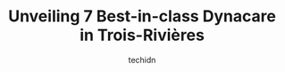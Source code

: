 ---
layout: ampstory
image: https://i0.wp.com/www.auto.or.id/wp-content/uploads/2023/06/dynacare-centre-de-services-de-santc3a9-et-de-laboratoire-0-trois-rivic3a8res-1686326438.jpeg?resize=640,853
author: techidn
featured: false
description: Trois-Rivières, Quebec, Canada is a haven for Dynacare enthusiasts, boasting an impressive array of 7 top-notch establishments. Whether youre a seasoned connoisseur or simply curious to ex
title: Unveiling 7 Best-in-class Dynacare in Trois-Rivières
cover:
   title: Unveiling 7 Best-in-class Dynacare in Trois-Rivières
   subtitle: AUTO.OR.ID
   background: https://www.auto.or.id/wp-content/uploads/2023/06/dynacare-centre-de-services-de-santc3a9-et-de-laboratoire-0-trois-rivic3a8res-1686326438.jpeg

pages: 
 - layout: thirds
   top: <h1>#1 Dynacare Centre de services de santé et de laboratoire</h1>
   bottom: "<p>No wait time, nurse was welcoming and very gentle for the blood sample, place is very clean.</p>"
   background: https://www.auto.or.id/wp-content/uploads/2023/06/dynacare-centre-de-services-de-santc3a9-et-de-laboratoire-1-trois-rivic3a8res-1686326440.jpeg
   backgroundblur: true
 - layout: thirds
   top: <h1>#2 Dynacare Centre de services de santé et de laboratoire</h1>
   bottom: "<p>6385 Bd Wilfrid-Hamel #204, LAncienne-Lorette, QC G2E 5W2, Canada</p>"
   background: https://www.auto.or.id/wp-content/uploads/2023/06/dynacare-centre-de-services-de-santc3a9-et-de-laboratoire-2-trois-rivic3a8res-1686326440.jpeg
   cta:
      link: https://www.auto.or.id/unveiling-7-best-in-class-dynacare-in-trois-rivieres/
      text: Unveiling 7 Best-in-class Dynacare in Trois-Rivières
 - layout: thirds
   top: <h1>#3 Dynacare Centre de services de santé et de laboratoire</h1>
   bottom: "<p>303 Pierre-Bertrand Blvd #201, Québec City, Quebec G1M 3L7, Canada</p>"
   background: https://images.unsplash.com/photo-1612872808082-769cfb59b67d?ixlib=rb-4.0.3&ixid=MnwxMjA3fDB8MHxwaG90by1wYWdlfHx8fGVufDB8fHx8&auto=format&fit=crop&w=640&h=853&q=80
   cta:
      link: https://www.auto.or.id/unveiling-7-best-in-class-dynacare-in-trois-rivieres/
      text: Unveiling 7 Best-in-class Dynacare in Trois-Rivières
 - layout: thirds
   top: <h1>#4 Dynacare Centre de services de santé et de laboratoire</h1>
   bottom: "<p>165 Bd Saint-Raymond #111, Gatineau, Quebec J8Y 0A7, Canada</p>"
   background: https://images.unsplash.com/photo-1619844175348-a10c44e6f66a?ixlib=rb-4.0.3&ixid=MnwxMjA3fDB8MHxwaG90by1wYWdlfHx8fGVufDB8fHx8&auto=format&fit=crop&w=640&h=853&q=80
   cta:
      link: https://www.auto.or.id/unveiling-7-best-in-class-dynacare-in-trois-rivieres/
      text: Unveiling 7 Best-in-class Dynacare in Trois-Rivières
 - layout: thirds
   top: <h1>#5 Dynacare Centre de services de santé et de laboratoire</h1>
   bottom: "<p>1200 Bd Guillaume-Couture #402, Levis, Quebec G6W 0R9, Canada</p>"
   background: https://images.unsplash.com/photo-1617498115469-2a7ee098a575?ixlib=rb-4.0.3&ixid=MnwxMjA3fDB8MHxwaG90by1wYWdlfHx8fGVufDB8fHx8&auto=format&fit=crop&w=640&h=853&q=80
   cta:
      link: https://www.auto.or.id/unveiling-7-best-in-class-dynacare-in-trois-rivieres/
      text: Unveiling 7 Best-in-class Dynacare in Trois-Rivières
 - layout: thirds
   top: <h1>#6 Dynacare Laboratory and Health Services Centre</h1>
   bottom: "<p>150 Montréal Rd #100, Vanier, ON K1L 8H2, Canada</p>"
   background: https://images.unsplash.com/photo-1623261788328-cf730e9f2667?ixlib=rb-4.0.3&ixid=MnwxMjA3fDB8MHxwaG90by1wYWdlfHx8fGVufDB8fHx8&auto=format&fit=crop&w=640&h=853&q=80
   cta:
      link: https://www.auto.or.id/unveiling-7-best-in-class-dynacare-in-trois-rivieres/
      text: Unveiling 7 Best-in-class Dynacare in Trois-Rivières
 - layout: thirds
   top: <h1>#7 Dynacare Centre de services de santé et de laboratoire</h1>
   bottom: "<p>175 Stillview Ave #156, Pointe-Claire, Quebec H9R 4S3, Canada</p>"
   background: https://images.unsplash.com/photo-1608585793629-ec02326b1e4b?ixlib=rb-4.0.3&ixid=MnwxMjA3fDB8MHxwaG90by1wYWdlfHx8fGVufDB8fHx8&auto=format&fit=crop&w=640&h=853&q=80
   cta:
      link: https://www.auto.or.id/unveiling-7-best-in-class-dynacare-in-trois-rivieres/
      text: Unveiling 7 Best-in-class Dynacare in Trois-Rivières
 - layout: thirds
   middle: Continue reading...
   background: https://images.unsplash.com/photo-1493238792000-8113da705763?ixlib=rb-4.0.3&ixid=MnwxMjA3fDB8MHxwaG90by1wYWdlfHx8fGVufDB8fHx8&auto=format&fit=crop&w=640&h=853&q=80
   cta:
      link: https://www.auto.or.id/unveiling-7-best-in-class-dynacare-in-trois-rivieres/
      text: Unveiling 7 Best-in-class Dynacare in Trois-Rivières

---